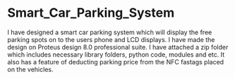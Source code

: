 # Smart_Car_Parking_System

I have designed a smart car parking system which will display the free parking spots on to the users phone and LCD displays.
I have made the design on Proteus design 8.0 professional suite.
I have attached a zip folder which includes necessary library folders, python code, modules and etc. 
It also has a feature of deducting parking price from the NFC fastags placed on the vehicles.
